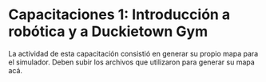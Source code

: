 # Capacitaciones 1: Introducción a robótica y a Duckietown Gym

La actividad de esta capacitación consistió en generar su propio mapa para el simulador. Deben subir los archivos que utilizaron para generar su mapa acá.
